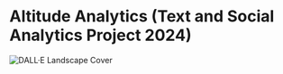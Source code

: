 # Altitude Analytics (Text and Social Analytics Project 2024)

![DALL·E Landscape Cover](https://github.com/gangula-karthik/Altitude-Analytics/assets/56480632/35813075-f24f-421c-a15a-c0c16f93fdd2)
